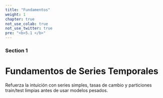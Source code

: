 ```yaml
---
title: "Fundamentos"
weight: 1
chapter: true
not_use_colab: true
not_use_twitter: true
pre: "<b>5.1 </b>"
---
```


### Section 1
# Fundamentos de Series Temporales

Refuerza la intuición con series simples, tasas de cambio y particiones train/test limpias antes de usar modelos pesados.
